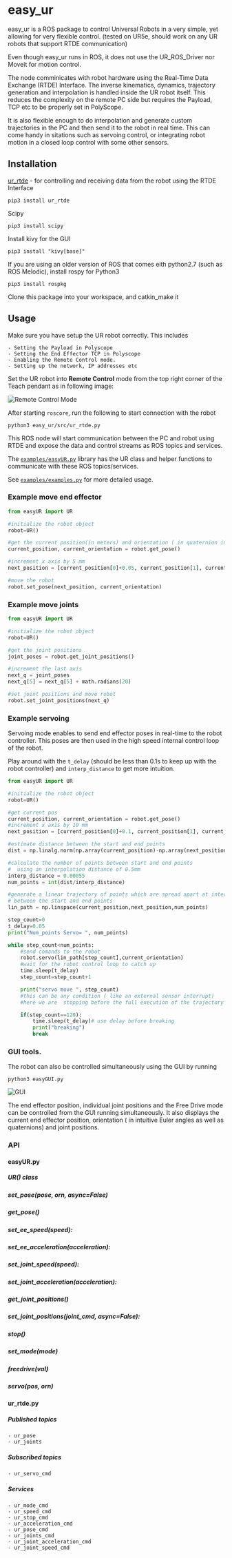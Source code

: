 # easy_ur

easy_ur is a ROS package to control Universal Robots in a very simple, yet allowing for very flexible control. (tested on UR5e, should work on any UR robots that support RTDE communication)

Even though easy_ur runs in ROS, it does not use the UR_ROS_Driver nor Moveit for motion control.

The node comminicates with robot hardware using the Real-Time Data Exchange (RTDE) Interface. The inverse kinematics, dynamics, trajectory generation and interpolation is handled inside the UR robot itself. This reduces the complexity on the remote PC side but requires the Payload, TCP etc to be properly set in PolyScope. 

It is also flexible enough to do interpolation and generate custom trajectories in the PC and then send it to the robot in real time. This can come handy in sitations such as servoing control, or integrating robot motion in a closed loop control with some other sensors.


## Installation
[ur_rtde](https://gitlab.com/sdurobotics/ur_rtde) - for controlling and receiving data from the robot using the RTDE Interface

```
pip3 install ur_rtde

```
Scipy
```
pip3 install scipy
```
Install kivy for the GUI
```
pip3 install "kivy[base]"
```

If you are using an older version of ROS that comes eith python2.7 (such as ROS Melodic), install rospy for Python3
```
pip3 install rospkg
```

Clone this package into your workspace, and catkin_make it

## Usage
Make sure you have setup the UR robot correctly. This includes

	- Setting the Payload in Polyscope
	- Setting the End Effector TCP in Polyscope
	- Enabling the Remote Control mode.
	- Setting up the network, IP addresses etc

Set the UR robot into **Remote Control** mode from the top right corner of the Teach pendant as in following image:

![Remote Control Mode](images/img1.png)

After starting `roscore`, run the following to start connection with the robot
```
python3 easy_ur/src/ur_rtde.py
```
This ROS node will start communication between the PC and robot using RTDE and expose the data and control streams as ROS topics and services.



The [`examples/easyUR.py`](examples/easyUR.py) library has the UR class and helper functions to  communicate with these ROS topics/services.

See [`examples/examples.py`](examples/examples.py) for more detailed usage.

### Example move end effector

```python
from easyUR import UR

#initialize the robot object
robot=UR()

#get the current position(in meters) and orientation ( in quaternion in order x,y,z,w)
current_position, current_orientation = robot.get_pose()

#increment x axis by 5 mm
next_position = [current_position[0]+0.05, current_position[1], current_position[2]]

#move the robot
robot.set_pose(next_position, current_orientation)

```
### Example move joints

```python
from easyUR import UR

#initialize the robot object
robot=UR()

#get the joint positions
joint_poses = robot.get_joint_positions()

#increment the last axis
next_q = joint_poses
next_q[5] = next_q[5] + math.radians(20)

#set joint positions and move robot
robot.set_joint_positions(next_q)

```

### Example servoing

Servoing mode enables to send end effector poses in real-time to the robot controller.
This poses are then used in the high speed internal control loop of the robot. 

Play around with the `t_delay` (should be less than 0.1s to keep up with the robot controller) and `interp_distance` to get more intuition. 

```python
from easyUR import UR

#initialize the robot object
robot=UR()

#get current pos
current_position, current_orientation = robot.get_pose()
#increment x axis by 10 mm
next_position = [current_position[0]+0.1, current_position[1], current_position[2]]

#estimate distance between the start and end points
dist = np.linalg.norm(np.array(current_position)-np.array(next_position))

#calculate the number of points between start and end points
#  using an interpolation distance of 0.5mm
interp_distance = 0.00055
num_points = int(dist/interp_distance)

#generate a linear trajectory of points which are spread apart at interpolation distance
# between the start and end points
lin_path = np.linspace(current_position,next_position,num_points)

step_count=0
t_delay=0.05
print("Num_points Servo= ", num_points)

while step_count<num_points:
	#send comands to the robot
    robot.servo(lin_path[step_count],current_orientation)
	#wait for the robot control loop to catch up
    time.sleep(t_delay)
    step_count=step_count+1

    print("servo move ", step_count)
	#this can be any condition ( like an external sensor interrupt)
	#here we are  stopping before the full execution of the trajectory

    if(step_count==120):
        time.sleep(t_delay)# use delay before breaking
        print("breaking")
        break

```
### GUI tools.

The robot can also be controlled simultaneously using the GUI by running

```
python3 easyGUI.py
```
![GUI](images/easygui.png)

The end effector position, individual joint positions and the Free Drive mode can be controlled from the GUI running simultaneously. It also displays the current end effector position, orientation ( in intuitive Euler angles as well as quaternions) and joint positions.

### API

#### easyUR.py

##### UR() class

##### set_pose(pose, orn, async=False)

##### get_pose()

##### set_ee_speed(speed):

##### set_ee_acceleration(acceleration):

##### set_joint_speed(speed):

##### set_joint_acceleration(acceleration):

##### get_joint_positions()

##### set_joint_positions(joint_cmd, async=False):

##### stop()

##### set_mode(mode)

##### freedrive(val)

##### servo(pos, orn)


#### ur_rtde.py

##### Published topics
	- ur_pose 
	- ur_joints
##### Subscribed topics
	- ur_servo_cmd

##### Services
	- ur_mode_cmd
	- ur_speed_cmd
	- ur_stop_cmd
	- ur_acceleration_cmd
	- ur_pose_cmd
	- ur_joints_cmd
	- ur_joint_acceleration_cmd
	- ur_joint_speed_cmd

